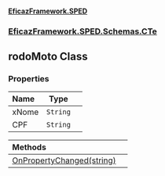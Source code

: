 #### [EficazFramework.SPED](EficazFrameworkSPED.md 'EficazFramework SPED')
### [EficazFramework.SPED.Schemas.CTe](EficazFramework.SPED.Schemas.CTe.md 'EficazFramework.SPED.Schemas.CTe')

## rodoMoto Class
### Properties

| Name | Type | |
| :--- | :---: | :--- |
| xNome | `String` |  |
| CPF | `String` |  |

| Methods | |
| :--- | :--- |
| [OnPropertyChanged(string)](EficazFramework.SPED.Schemas.CTe/rodoMoto/OnPropertyChanged(string).md 'EficazFramework.SPED.Schemas.CTe.rodoMoto.OnPropertyChanged(string)') | |
